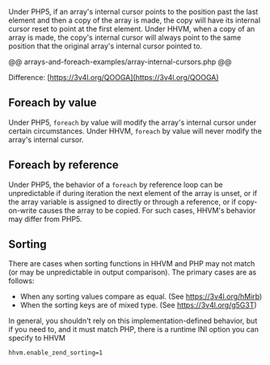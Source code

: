 Under PHP5, if an array's internal cursor points to the position past the last element and then a copy of the array is made, the copy will have its internal cursor reset to point at the first element. Under HHVM, when a copy of an array is made, the copy's internal cursor will always point to the same position that the original array's internal cursor pointed to.

@@ arrays-and-foreach-examples/array-internal-cursors.php @@

Difference: [https://3v4l.org/QOOGA](https://3v4l.org/QOOGA)

## Foreach by value

Under PHP5, `foreach` by value will modify the array's internal cursor under certain circumstances. Under HHVM, `foreach` by value will never modify the array's internal cursor.

## Foreach by reference

Under PHP5, the behavior of a `foreach` by reference loop can be unpredictable if during iteration the next element of the array is unset, or if the array variable is assigned to directly or through a reference, or if copy-on-write causes the array to be copied. For such cases, HHVM's behavior may differ from PHP5.

## Sorting

There are cases when sorting functions in HHVM and PHP may not match (or may be unpredictable in output comparison). The primary cases are as follows:

- When any sorting values compare as equal. (See https://3v4l.org/hMirb)
- When the sorting keys are of mixed type. (See https://3v4l.org/g5G3T)

In general, you shouldn't rely on this implementation-defined behavior, but if you need to, and it must match PHP, there is a runtime INI option you can specify to HHVM

```
hhvm.enable_zend_sorting=1
```
